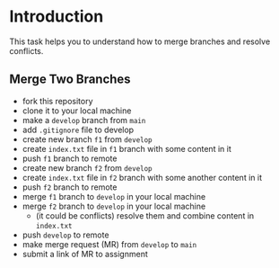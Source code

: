 # Introduction

This task helps you to understand how to merge branches and resolve conflicts.

## Merge Two Branches

- fork this repository
- clone it to your local machine
- make a `develop` branch from `main`
- add `.gitignore` file to develop
- create new branch `f1` from `develop`
- create `index.txt` file in `f1` branch with some content in it
- push `f1` branch to remote
- create new branch `f2` from `develop`
- create `index.txt` file in `f2` branch with some another content in it
- push `f2` branch to remote
- merge `f1` branch to `develop` in your local machine
- merge `f2` branch to `develop` in your local machine
  - (it could be conflicts) resolve them and combine content in `index.txt`
- push `develop` to remote
- make merge request (MR) from `develop` to `main`
- submit a link of MR to assignment
